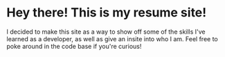 # Hey there! This is my resume site!

I decided to make this site as a way to show off some of the skills I've learned as a developer, as well as give an insite into who I am. Feel free to poke around in the code base if you're curious!